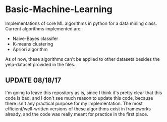 # Basic-Machine-Learning
Implementations of core ML algorithms in python for a data mining class. Current algorithms implemented are:
- Naive-Bayes classifer
- K-means clustering
- Apriori algorithm

As of now, these algorithms can't be applied to other datasets besides the yelp-dataset provided in the files.

## UPDATE 08/18/17
I'm going to leave this repository as is, since I think it's pretty clear that this code is bad, and I don't see much reason to update this code, because there isn't any practical purpose for my implementation. The most efficient/well-written versions of these algorithms exist in frameworks already, and the code was really meant for practice in the first place. 
